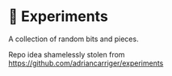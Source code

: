 # 🧪 Experiments

A collection of random bits and pieces.

Repo idea shamelessly stolen from https://github.com/adriancarriger/experiments
